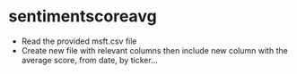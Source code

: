 # sentimentscoreavg
* Read the provided msft.csv file
* Create new file with relevant columns then include new column with the average score, from date, by ticker...
